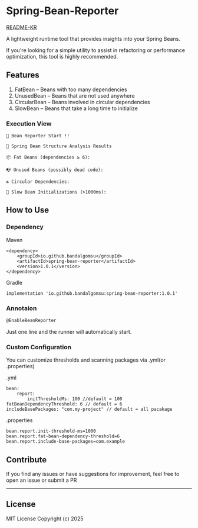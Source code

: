 # Spring-Bean-Reporter

[README-KR](https://github.com/bandalgomsu/Spring-Bean-Reporter/blob/main/README-KR.md)

A lightweight runtime tool that provides insights into your Spring Beans.

If you're looking for a simple utility to assist in refactoring or performance optimization, this tool is highly
recommended.

## Features

1. FatBean – Beans with too many dependencies
2. UnusedBean – Beans that are not used anywhere
3. CircularBean – Beans involved in circular dependencies
4. SlowBean – Beans that take a long time to initialize

### Execution View

```
🚀 Bean Reporter Start !!

🧠 Spring Bean Structure Analysis Results

📦 Fat Beans (dependencies ≥ 6):

📭 Unused Beans (possibly dead code):

♻️ Circular Dependencies:

🐢 Slow Bean Initializations (>1000ms):
```

## How to Use

### Dependency

Maven

```
<dependency>
    <groupId>io.github.bandalgomsu</groupId>
    <artifactId>spring-bean-reporter</artifactId>
    <version>1.0.1</version>
</dependency>
```

Gradle

```
implementation 'io.github.bandalgomsu:spring-bean-reporter:1.0.1'
```

### Annotaion

```jsx
@EnableBeanReporter
```

Just one line and the runner will automatically start.

### Custom Configuration

You can customize thresholds and scanning packages via .yml(or .properties)

.yml

```
bean:
    report:
        initThresholdMs: 100 //default = 100
fatBeanDependencyThreshold: 6 // default = 6
includeBasePackages: "com.my-project" // default = all pacakage
```

.properties

```
bean.report.init-threshold-ms=1000
bean.report.fat-bean-dependency-threshold=6
bean.report.include-base-packages=com.example
```

## Contribute

If you find any issues or have suggestions for improvement, feel free to open an issue or submit a PR

---

## License

MIT License
Copyright (c) 2025